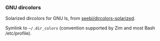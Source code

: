 ### GNU dircolors

Solarized dircolors for GNU ls, from [seebi/dircolors-solarized](https://github.com/seebi/dircolors-solarized).

Symlink to `~/.dir_colors` (convention supported by Zim and most Bash /etc/profile).
